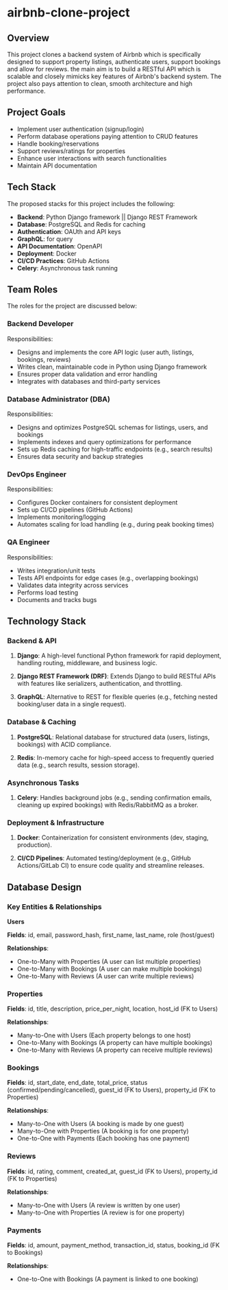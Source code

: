 # airbnb-clone-project

## Overview
This project clones a backend system of Airbnb which is specifically designed to support property listings, authenticate users, support bookings and allow for reviews. the main aim is to build a RESTful API which is scalable and closely mimicks key features of Airbnb's backend system. The project also pays attention to clean, smooth architecture and high performance.

## Project Goals
- Implement user authentication (signup/login)
- Perform database operations paying attention to CRUD features
- Handle booking/reservations
- Support reviews/ratings for properties
- Enhance user interactions with search functionalities
- Maintain API documentation

## Tech Stack
The proposed stacks for this project includes the following:
- **Backend**: Python Django framework || Django REST Framework
- **Database**: PostgreSQL and Redis for caching
- **Authentication**: OAUth and API keys
- **GraphQL**: for query
- **API Documentation**: OpenAPI
- **Deployment**: Docker
- **CI/CD Practices**: GitHub Actions
- **Celery**: Asynchronous task running

## Team Roles
The roles for the project are discussed below:
### Backend Developer
Responsibilities:
- Designs and implements the core API logic (user auth, listings, bookings, reviews)
- Writes clean, maintainable code in Python using Django framework
- Ensures proper data validation and error handling
- Integrates with databases and third-party services


### Database Administrator (DBA)
Responsibilities:
- Designs and optimizes PostgreSQL schemas for listings, users, and bookings
- Implements indexes and query optimizations for performance
- Sets up Redis caching for high-traffic endpoints (e.g., search results)
- Ensures data security and backup strategies

### DevOps Engineer
Responsibilities:
- Configures Docker containers for consistent deployment
- Sets up CI/CD pipelines (GitHub Actions)
- Implements monitoring/logging
- Automates scaling for load handling (e.g., during peak booking times)

### QA Engineer
Responsibilities:
- Writes integration/unit tests
- Tests API endpoints for edge cases (e.g., overlapping bookings)
- Validates data integrity across services
- Performs load testing
- Documents and tracks bugs

## Technology Stack
### Backend & API
1. **Django**: A high-level functional Python framework for rapid deployment, handling routing, middleware, and business logic.

2. **Django REST Framework (DRF)**: Extends Django to build RESTful APIs with features like serializers, authentication, and throttling.

3. **GraphQL**: Alternative to REST for flexible queries (e.g., fetching nested booking/user data in a single request).

### Database & Caching
1. **PostgreSQL**: Relational database for structured data (users, listings, bookings) with ACID compliance.

2. **Redis**: In-memory cache for high-speed access to frequently queried data (e.g., search results, session storage).

### Asynchronous Tasks
1. **Celery**: Handles background jobs (e.g., sending confirmation emails, cleaning up expired bookings) with Redis/RabbitMQ as a broker.

### Deployment & Infrastructure
1. **Docker**: Containerization for consistent environments (dev, staging, production).

2. **CI/CD Pipelines**: Automated testing/deployment (e.g., GitHub Actions/GitLab CI) to ensure code quality and streamline releases.

## Database Design

### Key Entities & Relationships
**Users**

**Fields**: id, email, password_hash, first_name, last_name, role (host/guest)

**Relationships**:

- One-to-Many with Properties (A user can list multiple properties)
- One-to-Many with Bookings (A user can make multiple bookings)
- One-to-Many with Reviews (A user can write multiple reviews)

### Properties

**Fields**: id, title, description, price_per_night, location, host_id (FK to Users)

**Relationships**:

- Many-to-One with Users (Each property belongs to one host)
- One-to-Many with Bookings (A property can have multiple bookings)
- One-to-Many with Reviews (A property can receive multiple reviews)

### Bookings

**Fields**: id, start_date, end_date, total_price, status (confirmed/pending/cancelled), guest_id (FK to Users), property_id (FK to Properties)

**Relationships**:

- Many-to-One with Users (A booking is made by one guest)
- Many-to-One with Properties (A booking is for one property)
- One-to-One with Payments (Each booking has one payment)

### Reviews

**Fields**: id, rating, comment, created_at, guest_id (FK to Users), property_id (FK to Properties)

**Relationships**:

- Many-to-One with Users (A review is written by one user)
- Many-to-One with Properties (A review is for one property)

### Payments

**Fields**: id, amount, payment_method, transaction_id, status, booking_id (FK to Bookings)

**Relationships**:

- One-to-One with Bookings (A payment is linked to one booking)
